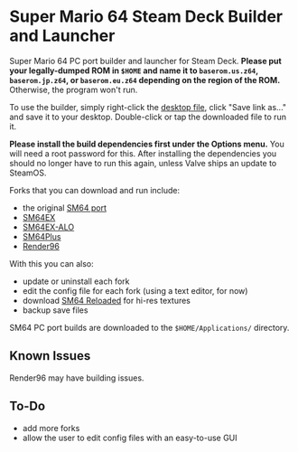# Super Mario 64 Steam Deck Builder and Launcher
Super Mario 64 PC port builder and launcher for Steam Deck. **Please put your legally-dumped ROM in `$HOME` and name it to `baserom.us.z64`, `baserom.jp.z64`, or `baserom.eu.z64` depending on the region of the ROM.** Otherwise, the program won't run.

To use the builder, simply right-click the [desktop file](https://raw.githubusercontent.com/the-outcaster/sm64-steam-deck-builder/main/sm64-builder.desktop), click "Save link as..." and save it to your desktop. Double-click or tap the downloaded file to run it.

**Please install the build dependencies first under the Options menu.** You will need a root password for this. After installing the dependencies you should no longer have to run this again, unless Valve ships an update to SteamOS.

Forks that you can download and run include:
- the original [SM64 port](https://github.com/sm64-port/sm64-port)
- [SM64EX](https://github.com/sm64pc/sm64ex)
- [SM64EX-ALO](https://github.com/AloUltraExt/sm64ex-alo)
- [SM64Plus](https://github.com/MorsGames/sm64plus)
- [Render96](https://github.com/Render96/Render96ex)

With this you can also:
- update or uninstall each fork
- edit the config file for each fork (using a text editor, for now)
- download [SM64 Reloaded](https://evilgames.eu/texture-packs/sm64-reloaded.htm) for hi-res textures
- backup save files

SM64 PC port builds are downloaded to the `$HOME/Applications/` directory.

## Known Issues
Render96 may have building issues.

## To-Do
- add more forks
- allow the user to edit config files with an easy-to-use GUI
